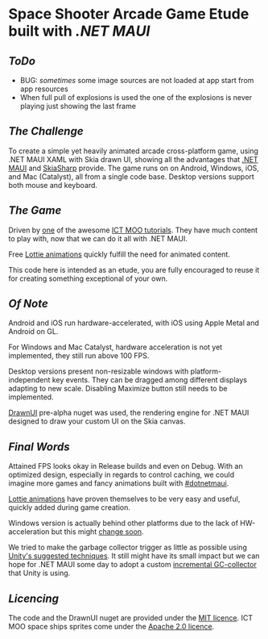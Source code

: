 # Space Shooter Arcade Game Etude built with _.NET MAUI_

## _ToDo_

* BUG: _sometimes_ some image sources are not loaded at app start from app resources
* When full pull of explosions is used the one of the explosions is never playing just showing the last frame


## _The Challenge_

To create a simple yet heavily animated arcade cross-platform game, using .NET MAUI XAML with Skia drawn UI, showing all the advantages that [.NET MAUI](https://learn.microsoft.com/en-us/dotnet/maui) and [SkiaSharp](https://github.com/mono/SkiaSharp) provide. 
The game runs on on Android, Windows, iOS, and Mac (Catalyst), all from a single code base. Desktop versions support both mouse and keyboard.

## _The Game_

Driven by [one](https://github.com/mooict/WPF-Space-shooter-game) of the awesome [ICT MOO tutorials](https://www.youtube.com/@mooict/videos). They have much content to play with, now that we can do it all with .NET MAUI.  

Free [Lottie animations](https://lottiefiles.com/) quickly fulfill the need for animated content.

This code here is intended as an etude, you are fully encouraged to reuse it for creating something exceptional of your own.

## _Of Note_

Android and iOS run hardware-accelerated, with iOS using Apple Metal and Android on GL. 

For Windows and Mac Catalyst, hardware acceleration is not yet implemented, they still run above 100 FPS. 

Desktop versions present non-resizable windows with platform-independent key events. They can be dragged among different displays adapting to new scale. Disabling Maximize button still needs to be implemented.

[DrawnUI](https://github.com/taublast/AppoMobi.Maui.DrawnUi.Demo) pre-alpha nuget was used, the rendering engine for .NET MAUI designed to draw your custom UI on the Skia canvas.

## _Final Words_

Attained FPS looks okay in Release builds and even on Debug. 
With an optimized design, especially in regards to control caching, we could imagine more games and fancy animations built with [#dotnetmaui](https://twitter.com/search?q=%23dotnetmaui).

[Lottie animations](https://lottiefiles.com/) have proven themselves to be very easy and useful, quickly added during game creation.

Windows version is actually behind other platforms due to the lack of HW-acceleration but this might [change soon](https://github.com/mono/SkiaSharp/issues/1893).

We tried to make the garbage collector trigger as little as possible using [Unity's suggested techniques](https://docs.unity3d.com/Manual/performance-garbage-collection-best-practices.html). It still might have its small impact but we can hope for .NET MAUI some day to adopt a custom [incremental GC-collector](https://docs.unity3d.com/Manual/performance-incremental-garbage-collection.html) that Unity is using.

## _Licencing_

The code and the DrawnUI nuget are provided under the [MIT licence](https://github.com/taublast/AppoMobi.Maui.DrawnUi.SpaceShooter?tab=MIT-1-ov-file#readme). ICT MOO space ships sprites come under the [Apache 2.0 licence](https://github.com/mooict/WPF-Space-shooter-game?tab=Apache-2.0-1-ov-file#readme).